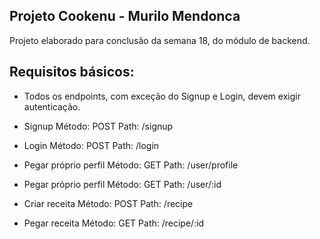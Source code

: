 ## Projeto Cookenu - Murilo Mendonca

Projeto elaborado para conclusão da semana 18, do módulo de backend.

## Requisitos básicos:
* Todos os endpoints, com exceção do Signup e Login, devem exigir autenticação.

- Signup
    Método: POST
    Path: /signup

- Login
    Método: POST
    Path: /login

- Pegar próprio perfil
    Método: GET
    Path: /user/profile 

- Pegar próprio perfil
    Método: GET
    Path: /user/:id

- Criar receita 
    Método: POST
    Path: /recipe

- Pegar receita
    Método: GET
    Path: /recipe/:id
